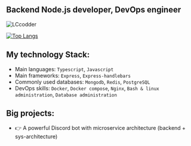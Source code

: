 ## Backend Node.js developer, DevOps engineer

<p align="left"> <img src="https://komarev.com/ghpvc/?username=LCcodder&label=Profile%20views&color=0e75b6&style=flat" alt="LCcodder" /></p>


[![Top Langs](https://github-readme-stats.vercel.app/api/top-langs/?username=LCcodder&langs_count=10)](https://github.com/LCcodder/github-readme-stats)

## **My technology Stack:**
- Main languages: `Typescript`, `Javascript`
- Main frameworks: `Express`, `Express-handlebars`
- Commonly used databases: `Mongodb`, `Redis`, `PostgreSQL`
- DevOps skills: `Docker`, `Docker compose`, `Nginx`, `Bash & linux administration`, `Database administration`


## **Big projects:**
- 👉 A powerful Discord bot with microservice architecture (backend + sys-architecture)

<!---
LCcodder/LCcodder is a ✨ special ✨ repository because its `README.md` (this file) appears on your GitHub profile.
You can click the Preview link to take a look at your changes.
--->
